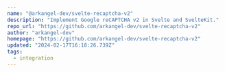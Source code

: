 ```yaml
---
name: "@arkangel-dev/svelte-recaptcha-v2"
description: "Implement Google reCAPTCHA v2 in Svelte and SvelteKit."
repo_url: "https://github.com/arkangel-dev/svelte-recaptcha-v2"
author: "arkangel-dev"
homepage: "https://github.com/arkangel-dev/svelte-recaptcha-v2"
updated: "2024-02-17T16:18:26.739Z"
tags: 
  - integration
---
```

